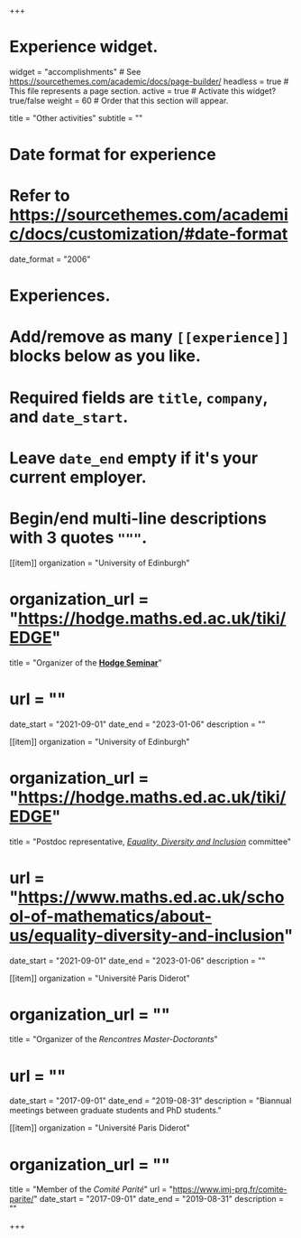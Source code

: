 +++
# Experience widget.
widget = "accomplishments"  # See https://sourcethemes.com/academic/docs/page-builder/
headless = true  # This file represents a page section.
active = true # Activate this widget? true/false
weight = 60  # Order that this section will appear.

title = "Other activities"
subtitle = ""

# Date format for experience
#   Refer to https://sourcethemes.com/academic/docs/customization/#date-format
date_format = "2006"

# Experiences.
#   Add/remove as many `[[experience]]` blocks below as you like.
#   Required fields are `title`, `company`, and `date_start`.
#   Leave `date_end` empty if it's your current employer.
#   Begin/end multi-line descriptions with 3 quotes `"""`.

[[item]]
  organization = "University of Edinburgh"
# organization_url = "https://hodge.maths.ed.ac.uk/tiki/EDGE"
  title = "Organizer of the [**Hodge Seminar**](https://sites.google.com/view/hodge-seminars/)"
#  url = ""
 date_start = "2021-09-01"
  date_end = "2023-01-06"
  description = ""

[[item]]
  organization = "University of Edinburgh"
# organization_url = "https://hodge.maths.ed.ac.uk/tiki/EDGE"
  title = "Postdoc representative, [*Equality, Diversity and Inclusion*](https://www.maths.ed.ac.uk/school-of-mathematics/about-us/equality-diversity-and-inclusion) committee"
#  url = "https://www.maths.ed.ac.uk/school-of-mathematics/about-us/equality-diversity-and-inclusion"
 date_start = "2021-09-01"
  date_end = "2023-01-06"
  description = ""

[[item]]
  organization = "Université Paris Diderot"
# organization_url = ""
  title = "Organizer of the *Rencontres Master-Doctorants*"
#  url = ""
  date_start = "2017-09-01"
  date_end = "2019-08-31"
  description = "Biannual meetings between graduate students and PhD students."

[[item]]
  organization = "Université Paris Diderot"
# organization_url = ""
  title = "Member of the *Comité Parité*"
  url = "https://www.imj-prg.fr/comite-parite/"
  date_start = "2017-09-01"
  date_end = "2019-08-31"
  description = ""



+++
